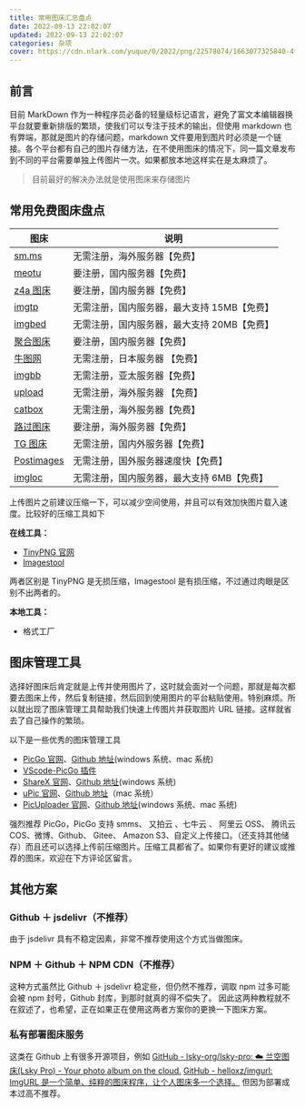 ```yaml
---
title: 常用图床汇总盘点
date: 2022-09-13 22:02:07
updated: 2022-09-13 22:02:07
categories: 杂项
cover: https://cdn.nlark.com/yuque/0/2022/png/22578074/1663077325840-4f495627-ecad-421f-a8ae-bdf045a8a16b.png?x-oss-process=image%2Fresize%2Cw_2250%2Climit_0
---
```


## 前言

目前 MarkDown 作为一种程序员必备的轻量级标记语言，避免了富文本编辑器换平台就要重新排版的繁琐，使我们可以专注于技术的输出，但使用 markdown 也有弊端，那就是图片的存储问题，markdown 文件要用到图片时必须是一个链接。各个平台都有自己的图片存储方法，在不使用图床的情况下，同一篇文章发布到不同的平台需要单独上传图片一次。如果都放本地这样实在是太麻烦了。

> 目前最好的解决办法就是使用图床来存储图片

## 常用免费图床盘点

| **图床**                                     | **说明**                                    |
| -------------------------------------------- | ------------------------------------------- |
| [sm.ms](https://sm.ms)                       | 无需注册，海外服务器【免费】                |
| [meotu](https://moetu.org)                   | 要注册，国内服务器【免费】                  |
| [z4a 图床](https://www.z4a.net)              | 要注册，国内服务器【免费】                  |
| [imgtp](https://www.imgtp.com)               | 无需注册，国内服务器，最大支持 15MB【免费】 |
| [imgbed](https://www.imgbed.com/?lang=zh-CN) | 无需注册，国内服务器，最大支持 20MB【免费】 |
| [聚合图床](https://www.superbed.cn)          | 要注册，国内服务器【免费】                  |
| [牛图网](https://niupic.com)                 | 无需注册，日本服务器 【免费】               |
| [imgbb](https://imgbb.com)                   | 无需注册，亚太服务器【免费】                |
| [upload](https://upload.cc)                  | 无需注册，海外服务器 【免费】               |
| [catbox](https://catbox.moe)                 | 无需注册，海外服务器【免费】                |
| [路过图床](https://imgtu.com/)               | 要注册，海外服务器【免费】                  |
| [TG 图床](https://imgtg.com)                 | 无需注册，国内外服务器【免费】              |
| [Postimages](https://postimages.org)         | 无需注册，国外服务器速度快【免费】          |
| [imgloc](https://imgloc.com)                 | 无需注册，国内服务器，最大支持 6MB【免费】  |

上传图片之前建议压缩一下，可以减少空间使用，并且可以有效加快图片载入速度。比较好的压缩工具如下

**在线工具：**

- [TinyPNG 官网](https://link.juejin.cn?target=https%3A%2F%2Ftinypng.com)
- [Imagestool](https://imagestool.com)

两者区别是 TinyPNG 是无损压缩，Imagestool 是有损压缩，不过通过肉眼是区别不出两者的。

**本地工具：**

- 格式工厂

## 图床管理工具

选择好图床后肯定就是上传并使用图片了，这时就会面对一个问题，那就是每次都要去图床上传，然后复制链接，然后回到使用图片的平台粘贴使用。特别麻烦。所以就出现了图床管理工具帮助我们快速上传图片并获取图片 URL 链接。这样就省去了自己操作的繁琐。

以下是一些优秀的图床管理工具

- [PicGo 官网](https://link.juejin.cn?target=https%3A%2F%2Fmolunerfinn.com%2FPicGo%2F)、[Github 地址](https://github.com/Molunerfinn/PicGo)(windows 系统、mac 系统)
- [VScode-PicGo 插件](https://github.com/PicGo/vs-picgo)
- [ShareX 官网](https://github.com/ShareX/ShareX)、[Github 地址](https://github.com/ShareX/ShareX)(windows 系统)
- [uPic 官网](https://link.juejin.cn?target=https%3A%2F%2Fblog.svend.cc%2Fupic%2F)、[Github 地址](https://github.com/gee1k/uPic)（mac 系统）
- [PicUploader 官网](https://www.xiebruce.top/17.html)、[Github 地址](https://github.com/xiebruce/PicUploader)(windows 系统、mac 系统)

强烈推荐 PicGo，PicGo 支持 smms、 又拍云 、七牛云 、 阿里云 OSS、 腾讯云 COS、微博、Github、 Gitee、 Amazon S3、自定义上传接口。（还支持其他储存）而且还可以选择上传前压缩图片。压缩工具都省了。如果你有更好的建议或推荐的图床，欢迎在下方评论区留言。

## 其他方案

### Github ＋ jsdelivr（不推荐）

由于 jsdelivr 具有不稳定因素，非常不推荐使用这个方式当做图床。

### NPM ＋ Github ＋ NPM CDN（不推荐）

这种方式虽然比 Github ＋ jsdelivr 稳定些，但仍然不推荐，调取 npm 过多可能会被 npm 封号，Github 封库，到那时就真的得不偿失了。
因此这两种教程就不在叙述了，也希望，正在如果正在使用这两者方案你的更换一下图床方案。

### 私有部署图床服务

这类在 Github 上有很多开源项目，例如
[GitHub - lsky-org/lsky-pro: ☁️ 兰空图床(Lsky Pro) - Your photo album on the cloud.](https://github.com/lsky-org/lsky-pro)
[GitHub - helloxz/imgurl: ImgURL 是一个简单、纯粹的图床程序，让个人图床多一个选择。](https://github.com/helloxz/imgurl)
但因为部署成本过高不推荐。
